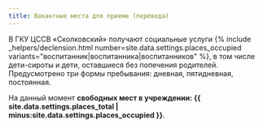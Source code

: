 ```yaml
---
title: Вакантные места для приема (перевода)
---
```


В ГКУ ЦССВ «Сколковский» получают социальные услуги {% include _helpers/declension.html number=site.data.settings.places_occupied variants="воспитанник|воспитанника|воспитанников" %}, в том числе дети-сироты и дети, оставшиеся
без попечения родителей. Предусмотрено три формы пребывания: дневная, пятидневная, постоянная.

На данный момент **свободных мест в учреждении: {{ site.data.settings.places_total | minus:site.data.settings.places_occupied }}**.
